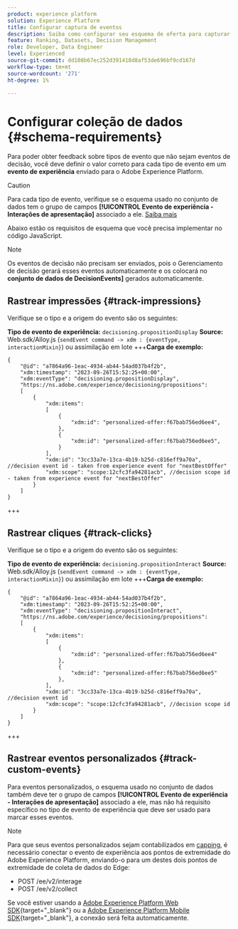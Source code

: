 ```yaml
---
product: experience platform
solution: Experience Platform
title: Configurar captura de eventos
description: Saiba como configurar seu esquema de oferta para capturar eventos
feature: Ranking, Datasets, Decision Management
role: Developer, Data Engineer
level: Experienced
source-git-commit: dd108b67ec252d391418d8af53de696bf9cd167d
workflow-type: tm+mt
source-wordcount: '271'
ht-degree: 1%

---
```


# Configurar coleção de dados {#schema-requirements}

Para poder obter feedback sobre tipos de evento que não sejam eventos de decisão, você deve definir o valor correto para cada tipo de evento em um **evento de experiência** enviado para o Adobe Experience Platform.

>[!CAUTION]
>
>Para cada tipo de evento, verifique se o esquema usado no conjunto de dados tem o grupo de campos **[!UICONTROL Evento de experiência - Interações de apresentação]** associado a ele. [Saiba mais](create-dataset.md)

Abaixo estão os requisitos de esquema que você precisa implementar no código JavaScript.

>[!NOTE]
>
>Os eventos de decisão não precisam ser enviados, pois o Gerenciamento de decisão gerará esses eventos automaticamente e os colocará no **conjunto de dados <!--to check--> de DecisionEvents&rbrack;** gerados automaticamente.

## Rastrear impressões {#track-impressions}

Verifique se o tipo e a origem do evento são os seguintes:

**Tipo de evento de experiência:** `decisioning.propositionDisplay`
**Source:** Web.sdk/Alloy.js (`sendEvent command -> xdm : {eventType, interactionMixin}`) ou assimilação em lote
+++**Carga de exemplo:**

```
{
    "@id": "a7864a96-1eac-4934-ab44-54ad037b4f2b",
    "xdm:timestamp": "2023-09-26T15:52:25+00:00",
    "xdm:eventType": "decisioning.propositionDisplay",
    "https://ns.adobe.com/experience/decisioning/propositions":
    [
        {
            "xdm:items":
            [
                {
                    "xdm:id": "personalized-offer:f67bab756ed6ee4",
                },
                {
                    "xdm:id": "personalized-offer:f67bab756ed6ee5",
                }
            ],
            "xdm:id": "3cc33a7e-13ca-4b19-b25d-c816eff9a70a", //decision event id - taken from experience event for "nextBestOffer"
            "xdm:scope": "scope:12cfc3fa94281acb", //decision scope id - taken from experience event for "nextBestOffer"
        }
    ]
}
```

+++

## Rastrear cliques {#track-clicks}

Verifique se o tipo e a origem do evento são os seguintes:

**Tipo de evento de experiência:** `decisioning.propositionInteract`
**Source:** Web.sdk/Alloy.js (`sendEvent command -> xdm : {eventType, interactionMixin}`) ou assimilação em lote
+++**Carga de exemplo:**

```
{
    "@id": "a7864a96-1eac-4934-ab44-54ad037b4f2b",
    "xdm:timestamp": "2023-09-26T15:52:25+00:00",
    "xdm:eventType": "decisioning.propositionInteract",
    "https://ns.adobe.com/experience/decisioning/propositions":
    [
        {
            "xdm:items":
            [
                {
                    "xdm:id": "personalized-offer:f67bab756ed6ee4"
                },
                {
                    "xdm:id": "personalized-offer:f67bab756ed6ee5"
                },
            ],
            "xdm:id": "3cc33a7e-13ca-4b19-b25d-c816eff9a70a", //decision event id
            "xdm:scope": "scope:12cfc3fa94281acb", //decision scope id
        }
    ]
}
```

+++

## Rastrear eventos personalizados {#track-custom-events}

Para eventos personalizados, o esquema usado no conjunto de dados também deve ter o grupo de campos **[!UICONTROL Evento de experiência - Interações de apresentação]** associado a ele, mas não há requisito específico no tipo de evento de experiência que deve ser usado para marcar esses eventos.

>[!NOTE]
>
>Para que seus eventos personalizados sejam contabilizados em [capping](../items.md#capping), é necessário conectar o evento de experiência aos pontos de extremidade do Adobe Experience Platform, enviando-o para um destes dois pontos de extremidade de coleta de dados do Edge:
>
>* POST /ee/v2/interage
>* POST /ee/v2/collect
>
>Se você estiver usando a [Adobe Experience Platform Web SDK](https://experienceleague.adobe.com/docs/experience-platform/edge/home.html){target="_blank"} ou a [Adobe Experience Platform Mobile SDK](https://experienceleague.adobe.com/docs/platform-learn/data-collection/mobile-sdk/overview.html){target="_blank"}, a conexão será feita automaticamente.
